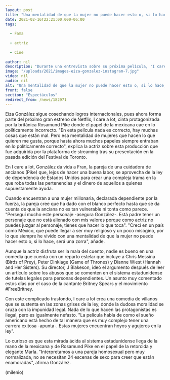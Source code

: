 ```yaml
---
layout: post
title: "Una mentalidad de que la mujer no puede hacer esto o, si lo hace, será una zorra -  Eiza González sobre crecer en México"
date: 2021-02-16T22:21:00.000-06:00
tags:
  
  - Fama
  
  - actriz
  
  - Cine
  
author: nil
description: "Durante una entrevista sobre su próxima película, 'I care a lot', la actriz señaló que México puede llegar a ser muy religioso y un poco misógino. "
image: "/uploads/2021/images-eiza-gonzalez-instagram-7.jpg"
video: nil
audio: nil
alt: "Una mentalidad de que la mujer no puede hacer esto o, si lo hace, será una zorra -  Eiza González sobre crecer en México"
front: false
section: "Espectáculos"
redirect_from: /news/182971
---
```


Eiza González sigue cosechando logros internacionales, pues ahora forma parte del próximo gran estreno de Netflix, I care a lot, cinta protagonizada por la británica Rosamund Pike donde el papel de la mexicana cae en lo políticamente incorrecto.  "En esta película nada es correcto, hay muchas cosas que están mal. Pero esa mentalidad de mujeres que hacen lo que quieren me gusta, porque hasta ahora muchos papeles siempre entraban en lo políticamente correcto", explica la actriz sobre esta producción que fue adquirida por la plataforma de streaming tras su presentación en la pasada edición del Festival de Toronto. 

En I care a lot, González da vida a Fran, la pareja de una cuidadora de ancianos (Pike) que, lejos de hacer una buena labor, se aprovecha de la ley de dependencia de Estados Unidos para crear una compleja trama en la que roba todas las pertenencias y el dinero de aquellos a quienes supuestamente ayuda. 

Cuando encuentran a una mujer millonaria, declarada dependiente por la fuerza, la pareja cree que ha dado con el blanco perfecto hasta que se da cuenta de que la anciana no es tan vulnerable ni tonta como parece. "Perseguí mucho este personaje -asegura González-. Está padre tener un personaje que no está alienado con mis valores porque como actriz no puedes juzgar al personaje, tienes que hacer lo que toca". "Crecí en un país como México, que puede llegar a ser muy religioso y un poco misógino, por lo que siempre he vivido con una mentalidad de que la mujer no puede hacer esto o, si lo hace, será una zorra", añade.

Aunque la actriz disfruta ser la mala del cuento, nadie es bueno en una comedia que cuenta con un reparto estelar que incluye a Chris Messina (Birds of Prey), Peter Dinklage (Game of Thrones) y Dianne Wiest (Hannah and Her Sisters). Su director, J Blakeson, ideó el argumento después de leer un artículo sobre los abusos que se comenten en el sistema estadunidense de tutelas legales para personas dependientes. Un asunto muy comentado estos días por el caso de la cantante Britney Spears y el movimiento #FreeBritney. 

Con este complicado trasfondo, I care a lot crea una comedia de villanos que se sustenta en las zonas grises de la ley, donde la dudosa moralidad se cruza con la impunidad legal. Nada de lo que hacen las protagonistas es ilegal, pero es igualmente nefasto. "La película habla de como el sueño americano está hecho de tal manera que es muy complejo tener una carrera exitosa -apunta-. Estas mujeres encuentran hoyos y agujeros en la ley". 

Lo curioso es que esta mirada ácida al sistema estadunidense llega de la mano de la mexicana y de Rosamund Pike en el papel de la retorcida y elegante Marla. "Interpretamos a una pareja homosexual pero muy normalizada, no se necesitan 24 escenas de sexo para creer que están enamoradas", afirma González. 

(milenio)